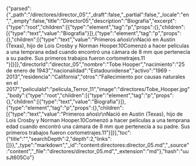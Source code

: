 {"parsed":{"_path":"/directores/director_05","_draft":false,"_partial":false,"_locale":"en","_empty":false,"title":"Director05","description":"Biografia","excerpt":{"type":"root","children":[{"type":"element","tag":"p","props":{},"children":[{"type":"text","value":"Biografia"}]},{"type":"element","tag":"p","props":{},"children":[{"type":"text","value":"Primeros años\r\nNació en Austin (Texas), hijo de Lois Crosby y Norman Hooper.10​ Comenzó a hacer películas a una temprana edad cuando encontró una cámara de 8 mm que pertenecía a su padre. Sus primeros trabajos fueron cortometrajes.11​"}]}]},"directorId":"director_05","nombre":"Tobe Hooper","nacimiento":"25 de enero de 1943","nacionalidad":"Estadounidense","activo":"1969 - 2013","residencia":"California","otros":"Fallecimiento por causas naturales en el 2017","peliculaId":"pelicula_Terror_11","image":"directores/Tobe_Hooper.jpg","body":{"type":"root","children":[{"type":"element","tag":"p","props":{},"children":[{"type":"text","value":"Biografia"}]},{"type":"element","tag":"p","props":{},"children":[{"type":"text","value":"Primeros años\r\nNació en Austin (Texas), hijo de Lois Crosby y Norman Hooper.10​ Comenzó a hacer películas a una temprana edad cuando encontró una cámara de 8 mm que pertenecía a su padre. Sus primeros trabajos fueron cortometrajes.11​"}]}],"toc":{"title":"","searchDepth":2,"depth":2,"links":[]}},"_type":"markdown","_id":"content:directores:director_05.md","_source":"content","_file":"directores/director_05.md","_extension":"md"},"hash":"uusJt605Co"}